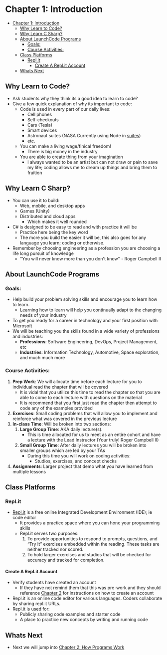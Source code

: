 # Chapter 1: Introduction
- [Chapter 1: Introduction](#chapter-1-introduction)
  - [Why Learn to Code?](#why-learn-to-code)
  - [Why Learn C Sharp?](#why-learn-c-sharp)
  - [About LaunchCode Programs](#about-launchcode-programs)
    - [Goals:](#goals)
    - [Course Activities:](#course-activities)
  - [Class Platforms](#class-platforms)
    - [Repl.it](#replit)
      - [Create A Repl.it Account](#create-a-replit-account)
  - [Whats Next](#whats-next)
## Why Learn to Code?
* Ask students why they think its a good idea to learn to code?
* Give a few quick explanation of why its important to code:
  * Code is used in every part of our daily lives:
    * Cell phones
    * Self-checkouts
    * Cars (Tesla)
    * Smart devices
    * Astronaut suites (NASA Currently using Node in [suites](https://openjsf.org/wp-content/uploads/sites/84/2020/02/Case_Study-Node.js-NASA.pdf))
    * etc.
  * You can make a living wage/finical freedom!
    * There is big money in the industry
  * You are able to create thing from your imagination
    * I always wanted to be an artist but can not draw or pain to save my life; coding allows me to dream up things and bring them to fruition

## Why Learn C Sharp?
* You can use it to build:
  * Web, mobile, and desktop apps
  * Games (Unity)
  * Distributed and cloud apps
    * Which makes it well rounded
* C# is designed to be easy to read and with practice it will be
  * Practice here being the key word
  * The more you build the easier it will be, this also goes for any language you learn; coding or otherwise.
* Remember by choosing engineering as a profession you are choosing a life long pursuit of knowledge
  * "You will never know more than you don't know" - Roger Campbell II

## About LaunchCode Programs
### Goals:
* Help build your problem solving skills and encourage you to learn how to learn.
  * Learning how to learn will help you continually adapt to the changing needs of your industry
* To get you ready for a career in technology and your first position with Microsoft
* We will be teaching you the skills found in a wide variety of professions and industries:
  * **Professions**: Software Engineering, DevOps, Project Management, etc
  * **Industries**: Information Technology, Automotive, Space exploration, and much much more

### Course Activities:
1. **Prep Work**: We will allocate time before each lecture for you to individual read the chapter that wil be covered
   * It is vidal that you utilize this time to read the chapter so that you are able to come to each lecture with questions on the material
   * It is recommend that you first just read the chapter then attempt to code any of the examples provided
2. **Exercises**: Small coding problems that will allow you to implement  and reinforce what was covered in the previous lecture
3. **In-class Time**: Will be broken into two sections:
   1. **Large Group Time**: AKA daily lecture(s).
      * This is time allocated for us to meet as an entire cohort and have a lecture with the Lead Instructor (Your truly! Roger Campbell II)
   2. **Small Group Time**: After daily lectures you will be broken into smaller groups which are led by your TAs
      * During this time you will work on coding activities:
        * Studios, exercises, and concept checks
4. **Assignments**: Larger project that demo what you have learned from multiple lessons

## Class Platforms
### Repl.it
* [Repl.it](https://replit.com/~) is a free online Integrated Development Environment (IDE); ie code editor
  * It provides a practice space where you can hone your programming skills
  * Repl.it serves two purposes:
    1. To provide opportunities to respond to prompts, questions, and “Try It” exercises embedded within the reading. These tasks are neither tracked nor scored.
    2. To hold larger exercises and studios that will be checked for accuracy and tracked for completion.

#### Create A Repl.it Account
* Verify students have created an account
  * If they have not remind them that this was pre-work and they should reference [Chapter 2](https://education.launchcode.org/intro-to-programming-csharp/chapters/how-programs-work/hello-world.html#your-first-program) for instructions on how to create an account
* Repl.it is an online code editor for various languages. Coders collaborate by sharing repl.it URLs.
* Repl.it is used for:
  * Publicly sharing code examples and starter code
  * A place to practice new concepts by writing and running code

## Whats Next
* Next we will jump into [Chapter 2: How Programs Work](./chapter-2-how-programs-work.md)